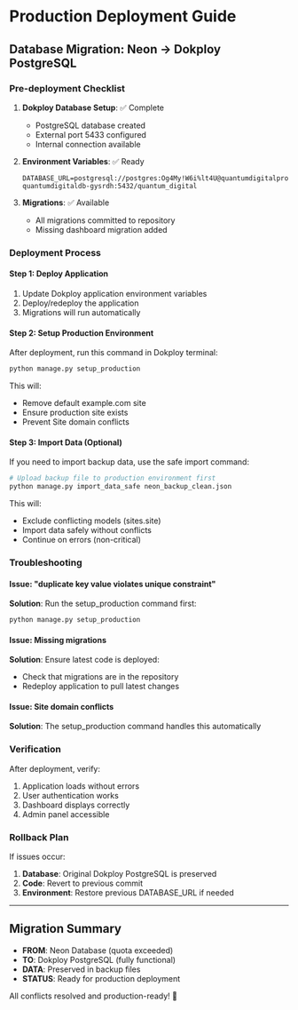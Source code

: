 # Production Deployment Guide

## Database Migration: Neon → Dokploy PostgreSQL

### Pre-deployment Checklist

1. **Dokploy Database Setup**: ✅ Complete
   - PostgreSQL database created
   - External port 5433 configured
   - Internal connection available

2. **Environment Variables**: ✅ Ready
   ```
   DATABASE_URL=postgresql://postgres:Og4My!W6i%lt4U@quantumdigitalproject-quantumdigitaldb-gysrdh:5432/quantum_digital
   ```

3. **Migrations**: ✅ Available
   - All migrations committed to repository
   - Missing dashboard migration added

### Deployment Process

#### Step 1: Deploy Application
1. Update Dokploy application environment variables
2. Deploy/redeploy the application
3. Migrations will run automatically

#### Step 2: Setup Production Environment
After deployment, run this command in Dokploy terminal:
```bash
python manage.py setup_production
```

This will:
- Remove default example.com site
- Ensure production site exists
- Prevent Site domain conflicts

#### Step 3: Import Data (Optional)
If you need to import backup data, use the safe import command:
```bash
# Upload backup file to production environment first
python manage.py import_data_safe neon_backup_clean.json
```

This will:
- Exclude conflicting models (sites.site)
- Import data safely without conflicts
- Continue on errors (non-critical)

### Troubleshooting

#### Issue: "duplicate key value violates unique constraint"
**Solution**: Run the setup_production command first:
```bash
python manage.py setup_production
```

#### Issue: Missing migrations
**Solution**: Ensure latest code is deployed:
- Check that migrations are in the repository
- Redeploy application to pull latest changes

#### Issue: Site domain conflicts
**Solution**: The setup_production command handles this automatically

### Verification

After deployment, verify:
1. Application loads without errors
2. User authentication works
3. Dashboard displays correctly
4. Admin panel accessible

### Rollback Plan

If issues occur:
1. **Database**: Original Dokploy PostgreSQL is preserved
2. **Code**: Revert to previous commit
3. **Environment**: Restore previous DATABASE_URL if needed

---

## Migration Summary

- **FROM**: Neon Database (quota exceeded)
- **TO**: Dokploy PostgreSQL (fully functional)
- **DATA**: Preserved in backup files
- **STATUS**: Ready for production deployment

All conflicts resolved and production-ready! 🚀